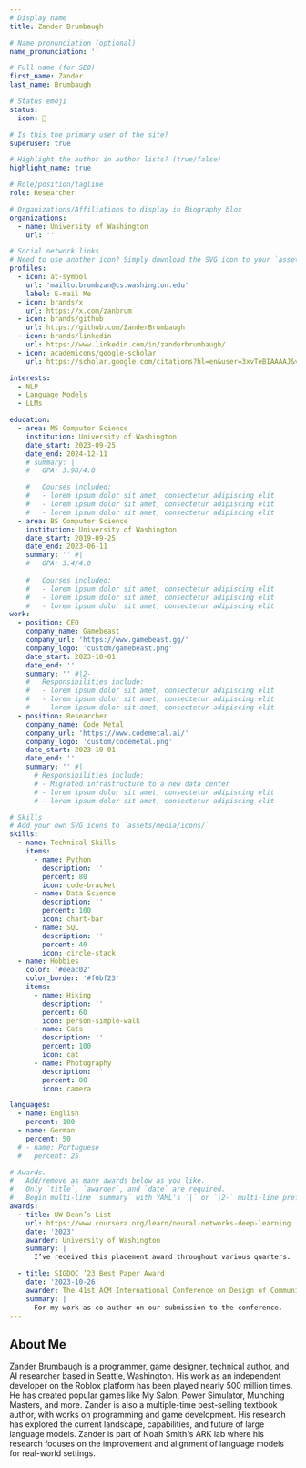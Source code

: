 ```yaml
---
# Display name
title: Zander Brumbaugh

# Name pronunciation (optional)
name_pronunciation: ''

# Full name (for SEO)
first_name: Zander
last_name: Brumbaugh

# Status emoji
status:
  icon: 📖

# Is this the primary user of the site?
superuser: true

# Highlight the author in author lists? (true/false)
highlight_name: true

# Role/position/tagline
role: Researcher

# Organizations/Affiliations to display in Biography blox
organizations:
  - name: University of Washington
    url: ''

# Social network links
# Need to use another icon? Simply download the SVG icon to your `assets/media/icons/` folder.
profiles:
  - icon: at-symbol
    url: 'mailto:brumbzan@cs.washington.edu'
    label: E-mail Me
  - icon: brands/x
    url: https://x.com/zanbrum
  - icon: brands/github
    url: https://github.com/ZanderBrumbaugh
  - icon: brands/linkedin
    url: https://www.linkedin.com/in/zanderbrumbaugh/
  - icon: academicons/google-scholar
    url: https://scholar.google.com/citations?hl=en&user=3xvTeBIAAAAJ&view_op=list_works&sortby=pubdate

interests:
  - NLP
  - Language Models
  - LLMs

education:
  - area: MS Computer Science
    institution: University of Washington
    date_start: 2023-09-25
    date_end: 2024-12-11
    # summary: |
    #   GPA: 3.98/4.0

    #   Courses included:
    #   - lorem ipsum dolor sit amet, consectetur adipiscing elit
    #   - lorem ipsum dolor sit amet, consectetur adipiscing elit
    #   - lorem ipsum dolor sit amet, consectetur adipiscing elit
  - area: BS Computer Science
    institution: University of Washington
    date_start: 2019-09-25
    date_end: 2023-06-11
    summary: '' #|
    #   GPA: 3.4/4.0
      
    #   Courses included:
    #   - lorem ipsum dolor sit amet, consectetur adipiscing elit
    #   - lorem ipsum dolor sit amet, consectetur adipiscing elit
    #   - lorem ipsum dolor sit amet, consectetur adipiscing elit
work:
  - position: CEO
    company_name: Gamebeast
    company_url: 'https://www.gamebeast.gg/'
    company_logo: 'custom/gamebeast.png'
    date_start: 2023-10-01
    date_end: ''
    summary: '' #|2-
    #   Responsibilities include:
    #   - lorem ipsum dolor sit amet, consectetur adipiscing elit
    #   - lorem ipsum dolor sit amet, consectetur adipiscing elit
    #   - lorem ipsum dolor sit amet, consectetur adipiscing elit
  - position: Researcher
    company_name: Code Metal
    company_url: 'https://www.codemetal.ai/'
    company_logo: 'custom/codemetal.png'
    date_start: 2023-10-01
    date_end: ''
    summary: '' #|
      # Responsibilities include:
      # - Migrated infrastructure to a new data center
      # - lorem ipsum dolor sit amet, consectetur adipiscing elit
      # - lorem ipsum dolor sit amet, consectetur adipiscing elit

# Skills
# Add your own SVG icons to `assets/media/icons/`
skills:
  - name: Technical Skills
    items:
      - name: Python
        description: ''
        percent: 80
        icon: code-bracket
      - name: Data Science
        description: ''
        percent: 100
        icon: chart-bar
      - name: SQL
        description: ''
        percent: 40
        icon: circle-stack
  - name: Hobbies
    color: '#eeac02'
    color_border: '#f0bf23'
    items:
      - name: Hiking
        description: ''
        percent: 60
        icon: person-simple-walk
      - name: Cats
        description: ''
        percent: 100
        icon: cat
      - name: Photography
        description: ''
        percent: 80
        icon: camera

languages:
  - name: English
    percent: 100
  - name: German
    percent: 50
  # - name: Portuguese
  #   percent: 25

# Awards.
#   Add/remove as many awards below as you like.
#   Only `title`, `awarder`, and `date` are required.
#   Begin multi-line `summary` with YAML's `|` or `|2-` multi-line prefix and indent 2 spaces below.
awards:
  - title: UW Dean’s List
    url: https://www.coursera.org/learn/neural-networks-deep-learning
    date: '2023'
    awarder: University of Washington
    summary: |
      I’ve received this placement award throughout various quarters. 

  - title: SIGDOC ’23 Best Paper Award
    date: '2023-10-26'
    awarder: The 41st ACM International Conference on Design of Communication
    summary: |
      For my work as co-author on our submission to the conference.
---
```


## About Me

Zander Brumbaugh is a programmer, game designer, technical author, and AI researcher based in Seattle, Washington. His work as an independent developer on the Roblox platform has been played nearly 500 million times. He has created popular games like My Salon,
Power Simulator, Munching Masters, and more. Zander is also a multiple-time best-selling textbook author, with works on programming
and game development. His research has explored the current landscape, capabilities, and future of large language models. Zander is part of Noah Smith's ARK lab where his research focuses on the improvement and alignment of language models for real-world settings.